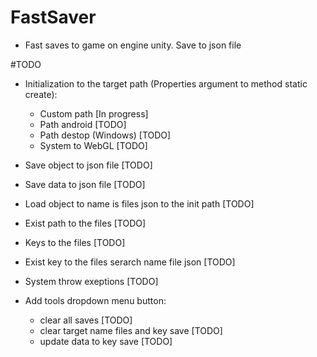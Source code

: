 # FastSaver
- Fast saves to game on engine unity. Save to json file

#TODO
- Initialization to the target path (Properties argument to method static create):  
  - Custom path [In progress]
  - Path android [TODO]
  - Path destop (Windows) [TODO]
  - System to WebGL [TODO]

- Save object to json file [TODO]
- Save data to json file [TODO]
- Load<T> object to name is files json to the init path [TODO]
- Exist path to the files [TODO]
- Keys to the files [TODO]
- Exist key to the files serarch name file json [TODO]
- System throw exeptions [TODO]
  
- Add tools dropdown menu button:
  - clear all saves [TODO]
  - clear target name files and key save [TODO]
  - update data to key save [TODO]
 
